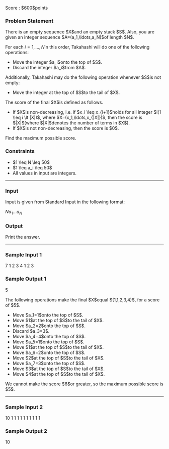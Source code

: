 
<div>

<span>

<span>

<p>
Score : $600$points
</p>

<div>

<section>

### **Problem Statement**

<p>
There is an empty sequence $X$and an empty stack $S$.  Also, you are given an integer sequence $A=(a_1,\ldots,a_N)$of length $N$.

For each $i=1,\ldots,N$in this order, Takahashi will do one of the following operations:
</p>

<ul>

<li>
Move the integer $a_i$onto the top of $S$.
</li>

<li>
Discard the integer $a_i$from $A$.
</li>

</ul>

<p>
Additionally, Takahashi may do the following operation whenever $S$is not empty:
</p>

<ul>

<li>
Move the integer at the top of $S$to the tail of $X$.
</li>

</ul>

<p>
The score of the final $X$is defined as follows.
</p>

<ul>

<li>
If $X$is non-decreasing, i.e. if $x_i \leq x_{i+1}$holds for all integer $i(1 \leq i \lt |X|)$, where $X=(x_1,\ldots,x_{|X|})$, then the score is $|X|$(where $|X|$denotes the number of terms in $X$).
</li>

<li>
If $X$is not non-decreasing, then the score is $0$.
</li>

</ul>

<p>
Find the maximum possible score.
</p>

</section>

</div>

<div>

<section>

### **Constraints**

<ul>

<li>
$1 \leq N \leq 50$
</li>

<li>
$1 \leq a_i \leq 50$
</li>

<li>
All values in input are integers.
</li>

</ul>

</section>

</div>

---

<div>

<div>

<section>

### **Input**

<p>
Input is given from Standard Input in the following format:
</p>

<div>

$N$$a_1$$\ldots$$a_N$
</div>

</section>

</div>

<div>

<section>

### **Output**

<p>
Print the answer.
</p>

</section>

</div>

</div>

---

<div>

<section>

### **Sample Input 1**

<div>

7
1 2 3 4 1 2 3

</div>

</section>

</div>

<div>

<section>

### **Sample Output 1**

<div>

5

</div>

<p>
The following operations make the final $X$equal $(1,1,2,3,4)$, for a score of $5$.
</p>

<ul>

<li>
Move $a_1=1$onto the top of $S$.
</li>

<li>
Move $1$at the top of $S$to the tail of $X$.
</li>

<li>
Move $a_2=2$onto the top of $S$.
</li>

<li>
Discard $a_3=3$.
</li>

<li>
Move $a_4=4$onto the top of $S$.
</li>

<li>
Move $a_5=1$onto the top of $S$.
</li>

<li>
Move $1$at the top of $S$to the tail of $X$.
</li>

<li>
Move $a_6=2$onto the top of $S$.
</li>

<li>
Move $2$at the top of $S$to the tail of $X$.
</li>

<li>
Move $a_7=3$onto the top of $S$.
</li>

<li>
Move $3$at the top of $S$to the tail of $X$.
</li>

<li>
Move $4$at the top of $S$to the tail of $X$.
</li>

</ul>

<p>
We cannot make the score $6$or greater, so the maximum possible score is $5$.
</p>

</section>

</div>

---

<div>

<section>

### **Sample Input 2**

<div>

10
1 1 1 1 1 1 1 1 1 1

</div>

</section>

</div>

<div>

<section>

### **Sample Output 2**

<div>

10

</div>

</section>

</div>

</span>

</span>

</div>
